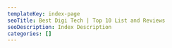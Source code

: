 ```yaml
---
templateKey: index-page
seoTitle: Best Digi Tech | Top 10 List and Reviews
seoDescription: Index Description
categories: []
---
```

